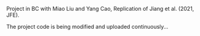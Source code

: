 Project in BC with Miao Liu and Yang Cao, Replication of Jiang et al. (2021, JFE).

The project code is being modified and uploaded continuously...


